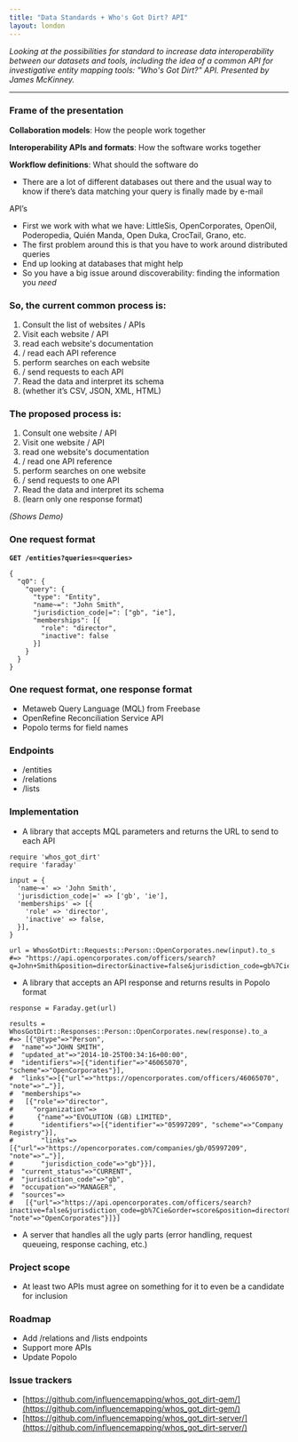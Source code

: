```yaml
---
title: "Data Standards + Who's Got Dirt? API"
layout: london
---
```


_Looking at the possibilities for standard to increase data interoperability between our datasets and tools, including the idea of a common API for investigative entity mapping tools: "Who's Got Dirt?" API. Presented by James McKinney._

***

### Frame of the presentation

**Collaboration models**: How the people work together

**Interoperability APIs and formats**: How the software works together

**Workflow definitions**: What should the software do

* There are a lot of different databases out there and the usual way to know if there’s data matching your query is finally made by e-mail

API’s

* First we work with what we have: LittleSis, OpenCorporates, OpenOil, Poderopedia, Quién Manda, Open Duka, CrocTail, Grano, etc.
* The first problem around this is that you have to work around distributed queries
* End up looking at databases that might help
* So you have a big issue around discoverability: finding the information you _need_ 

### **So, the current common process is:**
1. Consult the list of websites / APIs
1. Visit each website / API
1. read each website's documentation
1. / read each API reference
1. perform searches on each website
1. / send requests to each API
1. Read the data and interpret its schema
1. (whether it’s CSV, JSON, XML, HTML)

### **The proposed process is:**
1. Consult one website / API
1. Visit one website / API
1. read one website's documentation
1. / read one API reference
1. perform searches on one website
1. / send requests to one API
1. Read the data and interpret its schema
1. (learn only one response format)

_(Shows Demo)_

### **One request format**
**`GET /entities?queries=<queries>`**

```
{
  "q0": {
    "query": {
      "type": "Entity",
      "name~=": "John Smith",
      "jurisdiction_code|=": ["gb", "ie"],
      "memberships": [{
        "role": "director",
        "inactive": false
      }]
    }
  }
}
```

### **One request format, one response format**
* Metaweb Query Language (MQL) from Freebase
* OpenRefine Reconciliation Service API
* Popolo terms for field names

### **Endpoints**
* /entities
* /relations
* /lists

### Implementation
* A library that accepts MQL parameters and returns the URL to send to each API

```
require 'whos_got_dirt'
require 'faraday'

input = {
  'name~=' => 'John Smith',
  'jurisdiction_code|=' => ['gb', 'ie'],
  'memberships' => [{
    'role' => 'director',
    'inactive' => false,
  }],
}

url = WhosGotDirt::Requests::Person::OpenCorporates.new(input).to_s
#=> "https://api.opencorporates.com/officers/search?q=John+Smith&position=director&inactive=false&jurisdiction_code=gb%7Cie&order=score"
```

* A library that accepts an API response and returns results in Popolo format

```
response = Faraday.get(url)

results = WhosGotDirt::Responses::Person::OpenCorporates.new(response).to_a
#=> [{"@type"=>"Person",
#  "name"=>"JOHN SMITH",
#  "updated_at"=>"2014-10-25T00:34:16+00:00",
#  "identifiers"=>[{"identifier"=>"46065070", "scheme"=>"OpenCorporates"}],
#  "links"=>[{"url"=>"https://opencorporates.com/officers/46065070", "note"=>"…"}],
#  "memberships"=>
#   [{"role"=>"director",
#     "organization"=>
#      {"name"=>"EVOLUTION (GB) LIMITED",
#       "identifiers"=>[{"identifier"=>"05997209", "scheme"=>"Company Registry"}],
#       "links"=>[{"url"=>"https://opencorporates.com/companies/gb/05997209", "note"=>"…"}],
#       "jurisdiction_code"=>"gb"}}],
#  "current_status"=>"CURRENT",
#  "jurisdiction_code"=>"gb",
#  "occupation"=>"MANAGER",
#  "sources"=>
#   [{"url"=>"https://api.opencorporates.com/officers/search?inactive=false&jurisdiction_code=gb%7Cie&order=score&position=director&q=John+Smith", “note"=>"OpenCorporates"}]}]
```

* A server that handles all the ugly parts (error handling, request queueing, response caching, etc.)

### Project scope
* At least two APIs must agree on something for it to even be a candidate for inclusion

### Roadmap
* Add /relations and /lists endpoints 
* Support more APIs
* Update Popolo

### Issue trackers
* [https://github.com/influencemapping/whos_got_dirt-gem/](https://github.com/influencemapping/whos_got_dirt-gem/)
* [https://github.com/influencemapping/whos_got_dirt-server/](https://github.com/influencemapping/whos_got_dirt-server/)
